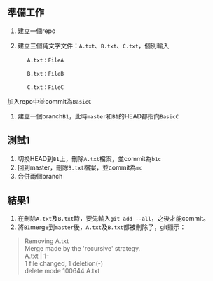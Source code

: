 準備工作
------
1. 建立一個repo
1. 建立三個純文字文件：`A.txt`、`B.txt`、`C.txt`，個別輸入

          A.txt：FileA
          
          B.txt：FileB
          
          C.txt：FileC

加入repo中並commit為`BasicC`

1. 建立一個branch`B1`，此時`master`和`B1`的HEAD都指向`BasicC`

測試1
--------
1. 切換HEAD到`B1`上，刪除`A.txt`檔案，並commit為`b1c`
1. 回到master，刪除`B.txt`檔案，並commit為`mc`
1. 合併兩個branch

結果1
-----
1. 在刪除`A.txt`及`B.txt`時，要先輸入`git add --all`，之後才能commit。
1. 將`B1`merge到`master`後，`A.txt`及`B.txt`都被刪除了，git顯示：

>Removing A.txt  
Merge made by the 'recursive' strategy.  
A.txt | 1-  
1 file changed, 1 deletion(-)  
delete mode 100644 A.txt
